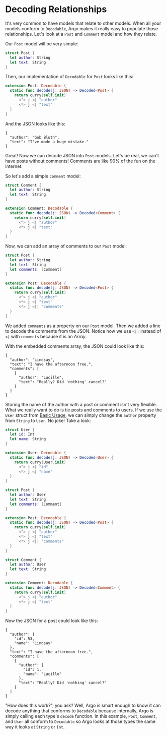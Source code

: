 # Decoding Relationships

It's very common to have models that relate to other models. When all your
models conform to `Decodable`, Argo makes it really easy to populate those
relationships. Let's look at a `Post` and `Comment` model and how they relate.

Our `Post` model will be very simple:

```swift
struct Post {
  let author: String
  let text: String
}
```

Then, our implementation of `Decodable` for `Post` looks like this:

```swift
extension Post: Decodable {
  static func decode(j: JSON) -> Decoded<Post> {
    return curry(self.init)
      <^> j <| "author"
      <*> j <| "text"
  }
}
```

And the JSON looks like this:

```
{
  "author": "Gob Bluth",
  "text": "I've made a huge mistake."
}
```

Great! Now we can decode JSON into `Post` models. Let's be real, we can't have
posts without comments! Comments are like 90% of the fun on the internet.

So let's add a simple `Comment` model:

```swift
struct Comment {
  let author: String
  let text: String
}

extension Comment: Decodable {
  static func decode(j: JSON) -> Decoded<Comment> {
    return curry(self.init)
      <^> j <| "author"
      <*> j <| "text"
  }
}
```

Now, we can add an array of comments to our `Post` model:

```swift
struct Post {
  let author: String
  let text: String
  let comments: [Comment]
}

extension Post: Decodable {
  static func decode(j: JSON) -> Decoded<Post> {
    return curry(self.init)
      <^> j <| "author"
      <*> j <| "text"
      <*> j <|| "comments"
  }
}
```

We added `comments` as a property on our `Post` model. Then we added a line to
decode the comments from the JSON. Notice how we use `<||` instead of `<|` with
`comments` because it is an _Array_.

With the embedded comments array, the JSON could look like this:

```
{
  "author": "Lindsay",
  "text": "I have the afternoon free.",
  "comments": [
    {
      "author": "Lucille",
      "text": "Really? Did 'nothing' cancel?"
    }
  ]
}
```

Storing the name of the author with a post or comment isn't very flexible.
What we really want to do is tie posts and comments to users. If we use the
`User` struct from [Basic Usage], we can simply change the `author` property
from `String` to `User`. No joke! Take a look:

[Basic Usage]: Basic-Usage.md

```swift
struct User {
  let id: Int
  let name: String
}

extension User: Decodable {
  static func decode(j: JSON) -> Decoded<User> {
    return curry(User.init)
      <^> j <| "id"
      <*> j <| "name"
  }
}

struct Post {
  let author: User
  let text: String
  let comments: [Comment]
}

extension Post: Decodable {
  static func decode(j: JSON) -> Decoded<Post> {
    return curry(self.init)
      <^> j <| "author"
      <*> j <| "text"
      <*> j <|| "comments"
  }
}

struct Comment {
  let author: User
  let text: String
}

extension Comment: Decodable {
  static func decode(j: JSON) -> Decoded<Comment> {
    return curry(self.init)
      <^> j <| "author"
      <*> j <| "text"
  }
}
```

Now the JSON for a post could look like this:

```
{
  "author": {
    "id": 53,
    "name": "Lindsay"
  },
  "text": "I have the afternoon free.",
  "comments": [
    {
      "author": {
        "id": 1,
        "name": "Lucille"
      },
      "text": "Really? Did 'nothing' cancel?"
    }
  ]
}
```

"How does this work?", you ask? Well, Argo is smart enough to know it can decode
anything that conforms to `Decodable` because internally, Argo is simply calling
each type's `decode` function. In this example, `Post`, `Comment`, and `User`
all conform to `Decodable` so Argo looks at those types the same way it looks at
`String` or `Int`.
